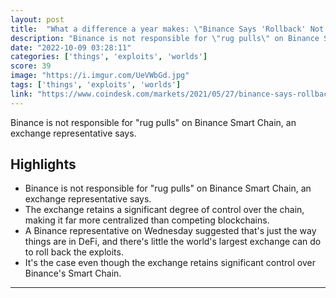 ```yaml
---
layout: post
title:  "What a difference a year makes: \"Binance Says 'Rollback' Not Possible After DeFi Exploits on Binance Smart Chain\" (2021)"
description: "Binance is not responsible for \"rug pulls\" on Binance Smart Chain, an exchange representative says."
date: "2022-10-09 03:28:11"
categories: ['things', 'exploits', 'worlds']
score: 39
image: "https://i.imgur.com/UeVWbGd.jpg"
tags: ['things', 'exploits', 'worlds']
link: "https://www.coindesk.com/markets/2021/05/27/binance-says-rollback-not-possible-after-defi-exploits-on-binance-smart-chain/"
---
```


Binance is not responsible for \"rug pulls\" on Binance Smart Chain, an exchange representative says.

## Highlights

- Binance is not responsible for "rug pulls" on Binance Smart Chain, an exchange representative says.
- The exchange retains a significant degree of control over the chain, making it far more centralized than competing blockchains.
- A Binance representative on Wednesday suggested that's just the way things are in DeFi, and there's little the world's largest exchange can do to roll back the exploits.
- It's the case even though the exchange retains significant control over Binance's Smart Chain.

---
